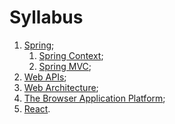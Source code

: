 # Syllabus

1. [Spring](1.0-spring.md);
   1. [Spring Context](1.1-spring-context.md);
   2. [Spring MVC](1.2-spring-mvc.md);
2. [Web APIs](2-web-apis.md);
3. [Web Architecture](3-web-architecture.md);
4. [The Browser Application Platform](4-browser-application-platform.md);
5. [React](5-react.md).